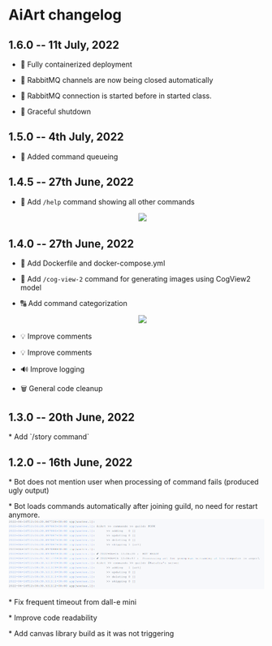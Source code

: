 # AiArt changelog

## 1.6.0 -- 11t July, 2022

* :necktie: Fully containerized deployment 

* :rabbit: RabbitMQ channels are now being closed automatically

* :rabbit: RabbitMQ connection is started before in started class.

* :art: Graceful shutdown 

## 1.5.0 -- 4th July, 2022

* :necktie: Added command queueing

## 1.4.5 -- 27th June, 2022

<p>

* :robot: Add `/help` command showing all other commands
    
    <p align="center">
        <img src="https://raw.githubusercontent.com/karafra/ai-art/main/.github/images/help-showcase.gif" />
    </p>

</p>

## 1.4.0 -- 27th June, 2022
<p>

* :whale: Add Dockerfile and docker-compose.yml

</p>

<p>

* :robot: Add `/cog-view-2` command for generating images using CogView2 model  

</p>

<p>

* :capital_abcd: Add command categorization

    <p align="center">
        <img src="https://raw.githubusercontent.com/karafra/ai-art/main/.github/images/command-selection.png"/>
    </p>

</p>

<p>

 * :bulb: Improve comments

</p>


<p>

 * :bulb: Improve comments

</p>

<p>

 * :loud_sound: Improve logging 

</p>


<p>

* :wastebasket: General code cleanup

</p>

## 1.3.0 -- 20th June, 2022

<p>
* Add `/story command`
</p>

## 1.2.0 -- 16th June, 2022

<p>
    * Bot does not mention user when processing of command fails (produced ugly output)
</p>
<p>
    * Bot loads commands automatically after joining guild, no need for restart anymore. 
        <img src="https://raw.githubusercontent.com/karafra/ai-art/main/.github/images/auto-add-commands-log.png" /> 
</p>
<p>
* Fix frequent timeout from dall-e mini
</p>
<p>
* Improve code readability
</p>
* Add canvas library build as it was not triggering
</p>
